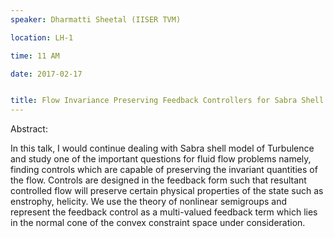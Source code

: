 ```yaml
---
speaker: Dharmatti Sheetal (IISER TVM)

location: LH-1

time: 11 AM

date: 2017-02-17


title: Flow Invariance Preserving Feedback Controllers for Sabra Shell Model of Turbulence
---
```

Abstract:

In this talk, I would continue dealing with Sabra shell model of
Turbulence and study one of the important questions for fluid flow
problems namely, finding controls which are capable of preserving the
invariant quantities of the flow.   Controls are designed in the feedback
form such that resultant controlled flow will preserve certain physical
properties of the state such as enstrophy, helicity. We use the theory of
nonlinear semigroups and represent the feedback control as a multi-valued
feedback term which lies in the normal cone of the convex constraint space
under consideration.
